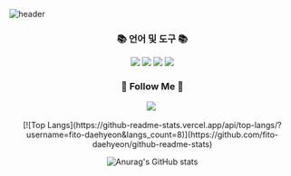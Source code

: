 ![header](https://capsule-render.vercel.app/api?type=Waving&color=auto&height=300&section=header&text=Hi!%20there&fontSize=90)


 <h3 align="center">📚 언어 및 도구 📚</h3>
 <p align="center">
 
 <div align="center">
  <img src="https://img.shields.io/badge/Swift-F05138?style=flat&logo=Swift&logoColor=white">
  <img src="https://img.shields.io/badge/SwiftUI-F05138?style=flat&logo=Swift&logoColor=white">
  <img src="https://img.shields.io/badge/Combine-0099E5?style=flat&logo=Swift&logoColor=white">
  <img src="https://img.shields.io/badge/XCode-147EFB?style=flat&logo=XCode&logoColor=white">
	<br>

</div>

</p>


<h3 align="center">🍎 Follow Me 🍎</h3>
<p align="center">
  <a href="https://artistic-tortellini-9ca.notion.site/bc6f8beef05a49f29d6f6bac36223286"><img src="https://img.shields.io/badge/Notion-003791?style=for-the-badge&logo=Notion&logoColor=white"></a>&nbsp
</p>


 <div align="center">
[![Top Langs](https://github-readme-stats.vercel.app/api/top-langs/?username=fito-daehyeon&langs_count=8)](https://github.com/fito-daehyeon/github-readme-stats)

![Anurag's GitHub stats](https://github-readme-stats.vercel.app/api?username=fito-daehyeon&show_icons=true&theme=radical)
	</div>
